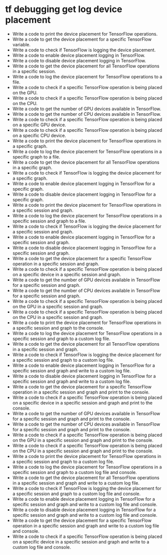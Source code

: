 # tf debugging get log device placement

- Write a code to print the device placement for TensorFlow operations.
- Write a code to get the device placement for a specific TensorFlow variable.
- Write a code to check if TensorFlow is logging the device placement.
- Write a code to enable device placement logging in TensorFlow.
- Write a code to disable device placement logging in TensorFlow.
- Write a code to get the device placement for all TensorFlow operations in a specific session.
- Write a code to log the device placement for TensorFlow operations to a file.
- Write a code to check if a specific TensorFlow operation is being placed on the GPU.
- Write a code to check if a specific TensorFlow operation is being placed on the CPU.
- Write a code to get the number of GPU devices available in TensorFlow.
- Write a code to get the number of CPU devices available in TensorFlow.
- Write a code to check if a specific TensorFlow operation is being placed on a specific GPU device.
- Write a code to check if a specific TensorFlow operation is being placed on a specific CPU device.
- Write a code to print the device placement for TensorFlow operations in a specific graph.
- Write a code to log the device placement for TensorFlow operations in a specific graph to a file.
- Write a code to get the device placement for all TensorFlow operations in a specific graph.
- Write a code to check if TensorFlow is logging the device placement for a specific graph.
- Write a code to enable device placement logging in TensorFlow for a specific graph.
- Write a code to disable device placement logging in TensorFlow for a specific graph.
- Write a code to print the device placement for TensorFlow operations in a specific session and graph.
- Write a code to log the device placement for TensorFlow operations in a specific session and graph to a file.
- Write a code to check if TensorFlow is logging the device placement for a specific session and graph.
- Write a code to enable device placement logging in TensorFlow for a specific session and graph.
- Write a code to disable device placement logging in TensorFlow for a specific session and graph.
- Write a code to get the device placement for a specific TensorFlow operation in a specific session and graph.
- Write a code to check if a specific TensorFlow operation is being placed on a specific device in a specific session and graph.
- Write a code to get the number of GPU devices available in TensorFlow for a specific session and graph.
- Write a code to get the number of CPU devices available in TensorFlow for a specific session and graph.
- Write a code to check if a specific TensorFlow operation is being placed on the GPU in a specific session and graph.
- Write a code to check if a specific TensorFlow operation is being placed on the CPU in a specific session and graph.
- Write a code to print the device placement for TensorFlow operations in a specific session and graph to the console.
- Write a code to log the device placement for TensorFlow operations in a specific session and graph to a custom log file.
- Write a code to get the device placement for all TensorFlow operations in a specific session and graph.
- Write a code to check if TensorFlow is logging the device placement for a specific session and graph to a custom log file.
- Write a code to enable device placement logging in TensorFlow for a specific session and graph and write to a custom log file.
- Write a code to disable device placement logging in TensorFlow for a specific session and graph and write to a custom log file.
- Write a code to get the device placement for a specific TensorFlow operation in a specific session and graph and print to the console.
- Write a code to check if a specific TensorFlow operation is being placed on a specific device in a specific session and graph and print to the console.
- Write a code to get the number of GPU devices available in TensorFlow for a specific session and graph and print to the console.
- Write a code to get the number of CPU devices available in TensorFlow for a specific session and graph and print to the console.
- Write a code to check if a specific TensorFlow operation is being placed on the GPU in a specific session and graph and print to the console.
- Write a code to check if a specific TensorFlow operation is being placed on the CPU in a specific session and graph and print to the console.
- Write a code to print the device placement for TensorFlow operations in a specific session and graph to a custom log file.
- Write a code to log the device placement for TensorFlow operations in a specific session and graph to a custom log file and console.
- Write a code to get the device placement for all TensorFlow operations in a specific session and graph and write to a custom log file.
- Write a code to check if TensorFlow is logging the device placement for a specific session and graph to a custom log file and console.
- Write a code to enable device placement logging in TensorFlow for a specific session and graph and write to a custom log file and console.
- Write a code to disable device placement logging in TensorFlow for a specific session and graph and write to a custom log file and console.
- Write a code to get the device placement for a specific TensorFlow operation in a specific session and graph and write to a custom log file and console.
- Write a code to check if a specific TensorFlow operation is being placed on a specific device in a specific session and graph and write to a custom log file and console.